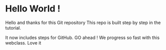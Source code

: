 # Hello World !

Hello and thanks for this Git repository
This repo is built step by step in the tutorial.

It now includes steps for GitHub. GO ahead !
We progress so fast with this webclass. Love it 
